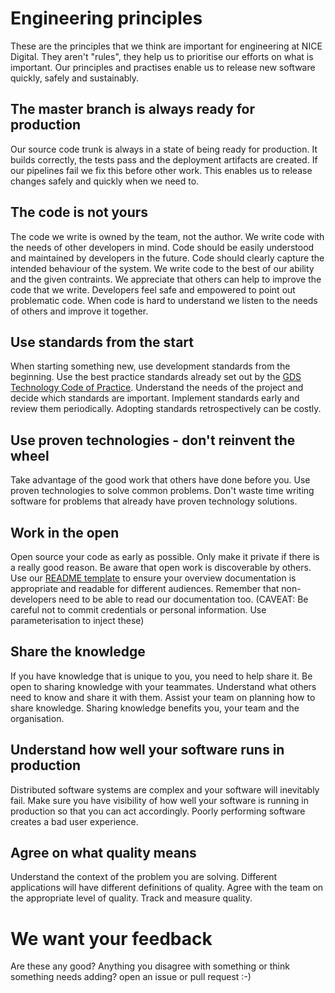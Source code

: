 # Engineering principles

These are the principles that we think are important for engineering at NICE Digital. They aren't "rules", they help us to prioritise our efforts on what is important.  Our principles and practises enable us to release new software quickly, safely and sustainably. 

## The master branch is always ready for production
Our source code trunk is always in a state of being ready for production.  It builds correctly, the tests pass and the deployment artifacts are created.  If our pipelines fail we fix this before other work.  This enables us to release changes safely and quickly when we need to.

## The code is not yours
The code we write is owned by the team, not the author.  We write code with the needs of other developers in mind.  Code should be easily understood and maintained by developers in the future.  Code should clearly capture the intended behaviour of the system.  We write code to the best of our ability and the given contraints.  We appreciate that others can help to improve the code that we write.  Developers feel safe and empowered to point out problematic code.  When code is hard to understand we listen to the needs of others and improve it together.  

## Use standards from the start
When starting something new, use development standards from the beginning.  Use the best practice standards already set out by the [GDS Technology Code of Practice](https://www.gov.uk/guidance/the-technology-code-of-practice). Understand the needs of the project and decide which standards are important.  Implement standards early and review them periodically.  Adopting standards retrospectively can be costly.  

## Use proven technologies - don't reinvent the wheel
Take advantage of the good work that others have done before you.  Use proven technologies to solve common problems. Don't waste time writing software for problems that already have proven technology solutions.  

## Work in the open
Open source your code as early as possible.  Only make it private if there is a really good reason.  Be aware that open work is discoverable by others.  Use our [README template](example-readme.md) to ensure your overview documentation is appropriate and readable for different audiences.  Remember that non-developers need to be able to read our documentation too.
 (CAVEAT: Be careful not to commit credentials or personal information.  Use parameterisation to inject these)

## Share the knowledge
If you have knowledge that is unique to you, you need to help share it.  Be open to sharing knowledge with your teammates.  Understand what others need to know and share it with them.  Assist your team on planning how to share knowledge.  Sharing knowledge benefits you, your team and the organisation.  

## Understand how well your software runs in production
Distributed software systems are complex and your software will inevitably fail.  Make sure you have visibility of how well your software is running in production so that you can act accordingly.  Poorly performing software creates a bad user experience. 

## Agree on what quality means
Understand the context of the problem you are solving.  Different applications will have different definitions of quality.  Agree with the team on the appropriate level of quality.  Track and measure quality.         

# We want your feedback
Are these any good? Anything you disagree with something or think something needs adding? open an issue or pull request :-)
